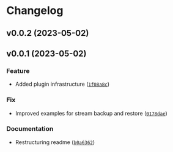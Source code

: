 # Changelog

<!--next-version-placeholder-->

## v0.0.2 (2023-05-02)


## v0.0.1 (2023-05-02)
### Feature
* Added plugin infrastructure ([`1f08a8c`](https://github.com/educationwarehouse/edwh-restic-plugin/commit/1f08a8c9b6363a826f2f4ca23d69426f7d8d83b1))

### Fix
* Improved examples for stream backup and restore ([`0178dae`](https://github.com/educationwarehouse/edwh-restic-plugin/commit/0178daeb18d2eadc9ae0d8ef9ac948fbc379b2a1))

### Documentation
* Restructuring readme ([`b0a6362`](https://github.com/educationwarehouse/edwh-restic-plugin/commit/b0a6362ad861ce597e2864d30733e07688ab60be))
